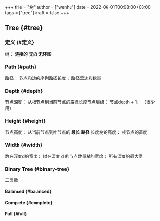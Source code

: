 +++
title = "树"
author = ["wenhu"]
date = 2022-06-01T00:08:00+08:00
tags = ["tree"]
draft = false
+++

## Tree {#tree}


### 定义 {#定义}

树： **连接的** **无向** **无环图**


### Path {#path}

路径： 节点和边的序列路径长度； 路径里边的数量


### Depth {#depth}

节点深度： 从根节点到当前节点的路径长度节点层级： 节点depth + 1， （很少用）


### Height {#height}

节点高度： 从当前节点到叶节点的 **最长** **路径** 长度树的高度： 根节点的高度


### Width {#width}

数在深度d的宽度： 树在深度 d 的节点数量树的宽度： 所有深度的最大宽


### Binary Tree {#binary-tree}

二叉数


#### Balanced {#balanced}


#### Complete {#complete}


#### Full {#full}
